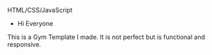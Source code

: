
HTML/CSS/JavaScript

- Hi Everyone

This is a Gym Template I made.  It is not perfect but is functional and responsive.